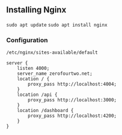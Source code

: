 ## Installing Nginx

`sudo apt update`
`sudo apt install nginx`

### Configuration

`/etc/nginx/sites-available/default`

```
server { 
    listen 4000; 
    server_name zerofourtwo.net;
    location / {
        proxy_pass http://localhost:4004;
    }
    location /api {
        proxy_pass http://localhost:3000;
    }
    location /dashboard {
        proxy_pass http://localhost:4200;
    }
}
```